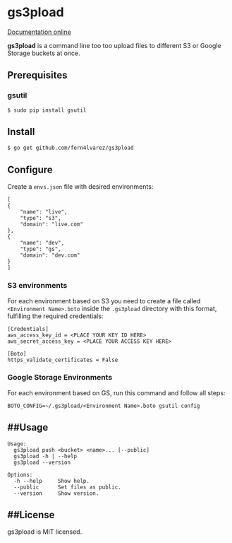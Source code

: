 gs3pload
========

[Documentation online](http://godoc.org/github.com/fern4lvarez/gs3pload)

**gs3pload** is a command line too too upload files to different S3 or Google Storage buckets at once.

Prerequisites
-------------

### gsutil

~~~
$ sudo pip install gsutil
~~~

Install
-------

~~~
$ go get github.com/fern4lvarez/gs3pload
~~~


Configure
---------

Create a `envs.json` file with desired environments:

~~~
[
{
    "name": "live",
    "type": "s3",
    "domain": "live.com"
},
{
    "name": "dev",
    "type": "gs",
    "domain": "dev.com"
}
]
~~~


### S3 environments

For each environment based on S3 you need to create a file called `<Environment Name>.boto`
inside the `.gs3pload` directory with this format, fulfilling the required credentials:

~~~
[Credentials]
aws_access_key_id = <PLACE YOUR KEY ID HERE>
aws_secret_access_key = <PLACE YOUR ACCESS KEY HERE>

[Boto]
https_validate_certificates = False

~~~

### Google Storage Environments

For each environment based on GS, run this command and follow all steps:

~~~
BOTO_CONFIG=~/.gs3pload/<Environment Name>.boto gsutil config
~~~


##Usage
-------
```
Usage:
  gs3pload push <bucket> <name>... [--public]
  gs3pload -h | --help
  gs3pload --version

Options:
  -h --help     Show help.
  --public      Set files as public.
  --version     Show version.
```

##License
---------
gs3pload is MIT licensed.